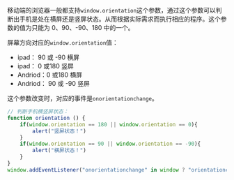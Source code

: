 移动端的浏览器一般都支持`window.orientation`这个参数，通过这个参数可以判断出手机是处在横屏还是竖屏状态。从而根据实际需求而执行相应的程序。这个参数的值为只能为 0、90、-90、180 中的一个。

屏幕方向对应的`window.orientation`值：

- ipad： 90 或 -90 横屏
- ipad： 0 或180 竖屏
- Andriod：0 或180 横屏
- Andriod： 90 或 -90 竖屏

这个参数改变时，对应的事件是`onorientationchange`。

```javascript
// 判断手机横竖屏状态：
function orientation () {
    if(window.orientation == 180 || window.orientation == 0){
        alert("竖屏状态！")
    }
    if(window.orientation == 90 || window.orientation == -90){
        alert("横屏状态！")
    }
}
window.addEventListener("onorientationchange" in window ? "orientationchange" : "resize", orientation, false);
```


